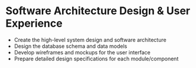 # Software Architecture Design & User Experience
- Create the high-level system design and software architecture
- Design the database schema and data models
- Develop wireframes and mockups for the user interface
- Prepare detailed design specifications for each module/component
